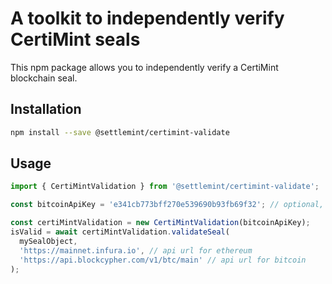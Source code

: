 # A toolkit to independently verify CertiMint seals

This npm package allows you to independently verify a CertiMint blockchain seal.

## Installation

```sh
npm install --save @settlemint/certimint-validate
```

## Usage

```typescript
import { CertiMintValidation } from '@settlemint/certimint-validate';

const bitcoinApiKey = 'e341cb773bff270e539690b93fb69f32'; // optional, your api key from blockcypher

const certiMintValidation = new CertiMintValidation(bitcoinApiKey);
isValid = await certiMintValidation.validateSeal(
  mySealObject,
  'https://mainnet.infura.io', // api url for ethereum
  'https://api.blockcypher.com/v1/btc/main' // api url for bitcoin
);
```
